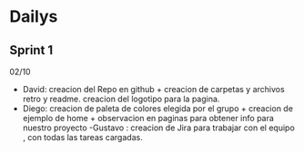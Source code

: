 #  Dailys 
## Sprint 1 
02/10
- David: creacion del Repo en github + creacion de carpetas y archivos retro y readme. creacion del logotipo para la pagina.
- Diego: creacion de paleta de colores elegida por el grupo + creacion de ejemplo de home + observacion en paginas para obtener info para nuestro proyecto
-Gustavo : creacion de Jira para trabajar con el equipo , con todas las tareas cargadas.